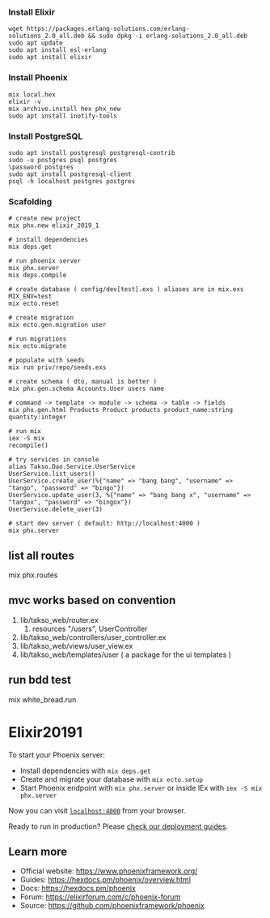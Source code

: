 ### Install Elixir
```shell 
wget https://packages.erlang-solutions.com/erlang-solutions_2.0_all.deb && sudo dpkg -i erlang-solutions_2.0_all.deb
sudo apt update
sudo apt install esl-erlang
sudo apt install elixir
```

### Install Phoenix
```shell
mix local.hex
elixir -v
mix archive.install hex phx_new
sudo apt install inotify-tools
```

### Install PostgreSQL
```shell
sudo apt install postgresql postgresql-contrib
sudo -u postgres psql postgres
\password postgres
sudo apt install postgresql-client
psql -h localhost postgres postgres
```

### Scafolding
```shell
# create new project
mix phx.new elixir_2019_1

# install dependencies
mix deps.get

# run phoenix server
mix phx.server
mix deps.compile

# create database ( config/dev[test].exs ) aliases are in mix.exs
MIX_ENV=test
mix ecto.reset

# create migration
mix ecto.gen.migration user

# run migrations
mix ecto.migrate

# populate with seeds
mix run priv/repo/seeds.exs

# create schema ( dto, manual is better )
mix phx.gen.schema Accounts.User users name

# command -> template -> module -> schema -> table -> fields
mix phx.gen.html Products Product products product_name:string quantity:integer

# run mix 
iex -S mix
recompile()

# try services in console
alias Takso.Dao.Service.UserService
UserService.list_users()
UserService.create_user(%{"name" => "bang bang", "username" => "tango", "password" => "bingo"})
UserService.update_user(3, %{"name" => "bang bang x", "username" => "tangox", "password" => "bingox"})
UserService.delete_user(3)

# start dev server ( default: http://localhost:4000 )
mix phx.server

```


## list all routes
mix phx.routes

## mvc works based on convention
1. lib/takso_web/router.ex
    1. resources "/users", UserController
2. lib/takso_web/controllers/user_controller.ex
3. lib/takso_web/views/user_view.ex
4. lib/takso_web/templates/user ( a package for the ui templates )


## run bdd test
mix white_bread.run



# Elixir20191

To start your Phoenix server:

  * Install dependencies with `mix deps.get`
  * Create and migrate your database with `mix ecto.setup`
  * Start Phoenix endpoint with `mix phx.server` or inside IEx with `iex -S mix phx.server`

Now you can visit [`localhost:4000`](http://localhost:4000) from your browser.

Ready to run in production? Please [check our deployment guides](https://hexdocs.pm/phoenix/deployment.html).

## Learn more

  * Official website: https://www.phoenixframework.org/
  * Guides: https://hexdocs.pm/phoenix/overview.html
  * Docs: https://hexdocs.pm/phoenix
  * Forum: https://elixirforum.com/c/phoenix-forum
  * Source: https://github.com/phoenixframework/phoenix
